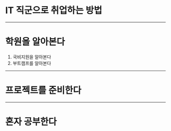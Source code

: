 # IT 직군으로 취업하는 방법
-------------------------
# 학원을 알아본다
1. 국비지원을 알아본다
2. 부트캠프를 알아본다


-------------------------
# 프로젝트를 준비한다




-------------------------
# 혼자 공부한다


